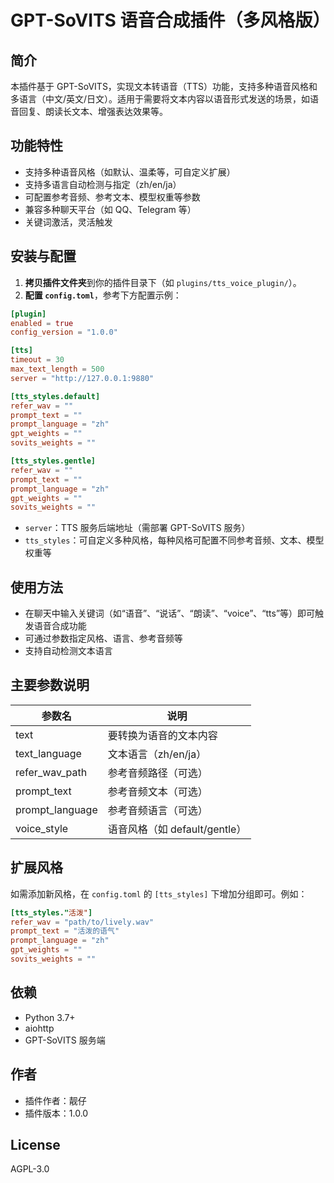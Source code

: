 # GPT-SoVITS 语音合成插件（多风格版）

## 简介
本插件基于 GPT-SoVITS，实现文本转语音（TTS）功能，支持多种语音风格和多语言（中文/英文/日文）。适用于需要将文本内容以语音形式发送的场景，如语音回复、朗读长文本、增强表达效果等。

## 功能特性
- 支持多种语音风格（如默认、温柔等，可自定义扩展）
- 支持多语言自动检测与指定（zh/en/ja）
- 可配置参考音频、参考文本、模型权重等参数
- 兼容多种聊天平台（如 QQ、Telegram 等）
- 关键词激活，灵活触发

## 安装与配置
1. **拷贝插件文件夹**到你的插件目录下（如 `plugins/tts_voice_plugin/`）。
2. **配置 `config.toml`**，参考下方配置示例：

```toml
[plugin]
enabled = true
config_version = "1.0.0"

[tts]
timeout = 30
max_text_length = 500
server = "http://127.0.0.1:9880"

[tts_styles.default]
refer_wav = ""
prompt_text = ""
prompt_language = "zh"
gpt_weights = ""
sovits_weights = ""

[tts_styles.gentle]
refer_wav = ""
prompt_text = ""
prompt_language = "zh"
gpt_weights = ""
sovits_weights = ""
```

- `server`：TTS 服务后端地址（需部署 GPT-SoVITS 服务）
- `tts_styles`：可自定义多种风格，每种风格可配置不同参考音频、文本、模型权重等

## 使用方法
- 在聊天中输入关键词（如“语音”、“说话”、“朗读”、“voice”、“tts”等）即可触发语音合成功能
- 可通过参数指定风格、语言、参考音频等
- 支持自动检测文本语言

## 主要参数说明
| 参数名           | 说明                       |
|------------------|----------------------------|
| text             | 要转换为语音的文本内容     |
| text_language    | 文本语言（zh/en/ja）       |
| refer_wav_path   | 参考音频路径（可选）       |
| prompt_text      | 参考音频文本（可选）       |
| prompt_language  | 参考音频语言（可选）       |
| voice_style      | 语音风格（如 default/gentle）|

## 扩展风格
如需添加新风格，在 `config.toml` 的 `[tts_styles]` 下增加分组即可。例如：

```toml
[tts_styles."活泼"]
refer_wav = "path/to/lively.wav"
prompt_text = "活泼的语气"
prompt_language = "zh"
gpt_weights = ""
sovits_weights = ""
```

## 依赖
- Python 3.7+
- aiohttp
- GPT-SoVITS 服务端

## 作者
- 插件作者：靓仔
- 插件版本：1.0.0

## License
AGPL-3.0
